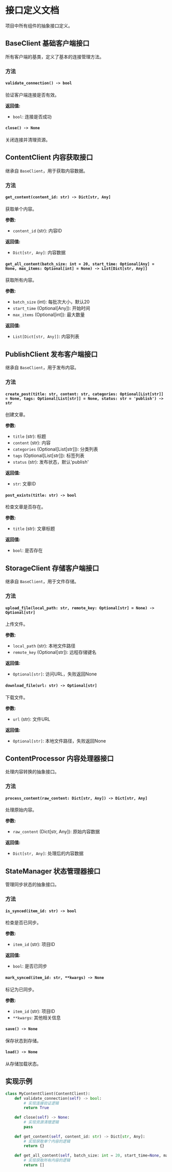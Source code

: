 # 接口定义文档

项目中所有组件的抽象接口定义。

## BaseClient 基础客户端接口

所有客户端的基类，定义了基本的连接管理方法。

### 方法

#### `validate_connection() -> bool`
验证客户端连接是否有效。

**返回值:**
- `bool`: 连接是否成功

#### `close() -> None`
关闭连接并清理资源。

## ContentClient 内容获取接口

继承自 `BaseClient`，用于获取内容数据。

### 方法

#### `get_content(content_id: str) -> Dict[str, Any]`
获取单个内容。

**参数:**
- `content_id` (str): 内容ID

**返回值:**
- `Dict[str, Any]`: 内容数据

#### `get_all_content(batch_size: int = 20, start_time: Optional[Any] = None, max_items: Optional[int] = None) -> List[Dict[str, Any]]`
获取所有内容。

**参数:**
- `batch_size` (int): 每批次大小，默认20
- `start_time` (Optional[Any]): 开始时间
- `max_items` (Optional[int]): 最大数量

**返回值:**
- `List[Dict[str, Any]]`: 内容列表

## PublishClient 发布客户端接口

继承自 `BaseClient`，用于发布内容。

### 方法

#### `create_post(title: str, content: str, categories: Optional[List[str]] = None, tags: Optional[List[str]] = None, status: str = 'publish') -> str`
创建文章。

**参数:**
- `title` (str): 标题
- `content` (str): 内容
- `categories` (Optional[List[str]]): 分类列表
- `tags` (Optional[List[str]]): 标签列表
- `status` (str): 发布状态，默认'publish'

**返回值:**
- `str`: 文章ID

#### `post_exists(title: str) -> bool`
检查文章是否存在。

**参数:**
- `title` (str): 文章标题

**返回值:**
- `bool`: 是否存在

## StorageClient 存储客户端接口

继承自 `BaseClient`，用于文件存储。

### 方法

#### `upload_file(local_path: str, remote_key: Optional[str] = None) -> Optional[str]`
上传文件。

**参数:**
- `local_path` (str): 本地文件路径
- `remote_key` (Optional[str]): 远程存储键名

**返回值:**
- `Optional[str]`: 访问URL，失败返回None

#### `download_file(url: str) -> Optional[str]`
下载文件。

**参数:**
- `url` (str): 文件URL

**返回值:**
- `Optional[str]`: 本地文件路径，失败返回None

## ContentProcessor 内容处理器接口

处理内容转换的抽象接口。

### 方法

#### `process_content(raw_content: Dict[str, Any]) -> Dict[str, Any]`
处理原始内容。

**参数:**
- `raw_content` (Dict[str, Any]): 原始内容数据

**返回值:**
- `Dict[str, Any]`: 处理后的内容数据

## StateManager 状态管理器接口

管理同步状态的抽象接口。

### 方法

#### `is_synced(item_id: str) -> bool`
检查是否已同步。

**参数:**
- `item_id` (str): 项目ID

**返回值:**
- `bool`: 是否已同步

#### `mark_synced(item_id: str, **kwargs) -> None`
标记为已同步。

**参数:**
- `item_id` (str): 项目ID
- `**kwargs`: 其他相关信息

#### `save() -> None`
保存状态到存储。

#### `load() -> None`
从存储加载状态。

## 实现示例

```python
class MyContentClient(ContentClient):
    def validate_connection(self) -> bool:
        # 实现连接验证逻辑
        return True
    
    def close(self) -> None:
        # 实现资源清理逻辑
        pass
    
    def get_content(self, content_id: str) -> Dict[str, Any]:
        # 实现获取单个内容的逻辑
        return {}
    
    def get_all_content(self, batch_size: int = 20, start_time=None, max_items=None):
        # 实现获取所有内容的逻辑
        return []
```